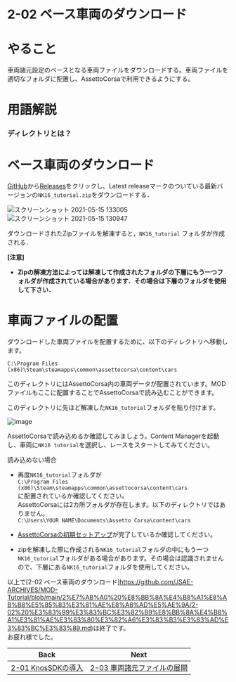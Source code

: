 # **2-02 ベース車両のダウンロード** 
# やること
車両諸元設定のベースとなる車両ファイルをダウンロードする。車両ファイルを適切なフォルダに配置し、AssettoCorsaで利用できるようにする。 

# 用語解説
### ディレクトリとは？

# ベース車両のダウンロード
[GitHub](https://github.com/JSAE-ARCHIVES/MOD-Tutorial)から[Releases](https://github.com/JSAE-ARCHIVES/MOD-Tutorial/releases)をクリックし、Latest releaseマークのついている最新バージョンの`NK16_tutorial.zip`をダウンロードする． 


![スクリーンショット 2021-05-15 133005](https://user-images.githubusercontent.com/81402033/118347978-12293b00-b582-11eb-8bd1-73e380af0dbb.png)
![スクリーンショット 2021-05-15 130947](https://user-images.githubusercontent.com/81402033/118347981-16555880-b582-11eb-9019-8dad97d062ac.png)

ダウンロードされたZipファイルを解凍すると，`NK16_tutorial` フォルダが作成される．

**[注意]**    
 - **Zipの解凍方法によっては解凍して作成されたフォルダの下層にもう一つフォルダが作成されている場合があります．その場合は下層のフォルダを使用して下さい．**  


# 車両ファイルの配置  
ダウンロードした車両ファイルを配置するために、以下のディレクトリへ移動します。

`C:\Program Files (x86)\Steam\steamapps\common\assettocorsa\content\cars`  

このディレクトリにはAssettoCorsa内の車両データが配置されています。MODファイルもここに配置することでAssettoCorsaで読み込むことができます。  

このディレクトリに先ほど解凍した`NK16_tutorial`フォルダを貼り付けます。  

![image](https://user-images.githubusercontent.com/81402033/113249459-ace2f880-92f9-11eb-964e-485ecc65d8b8.png)

AssettoCorsaで読み込めるか確認してみましょう。Content Managerを起動し、車両に`NK16 tutorial`を選択し、レースをスタートしてみてください。  

読み込めない場合  
- 再度`NK16_tutorial`フォルダが  
`C:\Program Files (x86)\Steam\steamapps\common\assettocorsa\content\cars`  
に配置されているか確認してください。  
AssettoCorsaには2カ所フォルダが存在します。以下のディレクトリではありません。  
 `C:\Users\YOUR NAME\Documents\Assetto Corsa\content\cars`  

- [AssettoCorsaの初期セットアップ](https://github.com/JSAE-ARCHIVES/MOD-Tutorial/blob/main/1%E7%AB%A0%20%E3%81%AF%E3%81%98%E3%82%81%E3%81%AB/1-1%20AssettoCorsa%E3%81%A8ContentManager%E3%81%AE%E5%B0%8E%E5%85%A5.md)が完了しているか確認してください。  

- zipを解凍した際に作成される`NK16_tutorial`フォルダの中にもう一つ`NK16_tutorial`フォルダがある場合があります。その場合は認識されませんので、下層にある`NK16_tutorial`フォルダを使用してください。


以上で[2-02 ベース車両のダウンロード]https://github.com/JSAE-ARCHIVES/MOD-Tutorial/blob/main/2%E7%AB%A0%20%E8%BB%8A%E4%B8%A1%E8%AB%B8%E5%85%83%E3%81%AE%E8%A8%AD%E5%AE%9A/2-02%20%E3%83%99%E3%83%BC%E3%82%B9%E8%BB%8A%E4%B8%A1%E3%81%AE%E3%83%80%E3%82%A6%E3%83%B3%E3%83%AD%E3%83%BC%E3%83%89.md)は終了です。  
お疲れ様でした。  

| Back | Next |
|:---:|:---:|
| [2-01 KnosSDKの導入](https://github.com/JSAE-ARCHIVES/MOD-Tutorial/blob/main/2%E7%AB%A0%20%E8%BB%8A%E4%B8%A1%E8%AB%B8%E5%85%83%E3%81%AE%E8%A8%AD%E5%AE%9A/2-01%20KnosSDK%E3%81%AE%E3%82%A4%E3%83%B3%E3%82%B9%E3%83%88%E3%83%BC%E3%83%AB.md) | [2-03 車両諸元ファイルの展開](https://github.com/JSAE-ARCHIVES/MOD-Tutorial/blob/main/2%E7%AB%A0%20%E8%BB%8A%E4%B8%A1%E8%AB%B8%E5%85%83%E3%81%AE%E8%A8%AD%E5%AE%9A/2-03%20%E8%BB%8A%E4%B8%A1%E8%AB%B8%E5%85%83%E3%83%95%E3%82%A1%E3%82%A4%E3%83%AB%E3%81%AE%E5%B1%95%E9%96%8B.md) |
